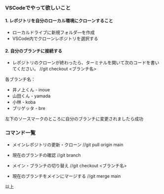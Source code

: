 ### VSCodeでやって欲しいこと

#### 1. レポジトリを自分のローカル環境にクローンすること
- ローカルドライブに新規フォルダ―を作成
- VSCode内でクローンレポジトリを選択する

#### 2. 自分のブランチに接続する
- レポジトリのクローンが終わったら、ターミナルを開いて次のコードを書いてください。
//git checkout <ブランチ名>

各ブランチ名：
- 井ノ上くん - inoue
- 山田くん - yamada
- 小林 - koba
- ブリゲッタ - bre

左下のソースマークのところに自分のブランチに変更されましたら成功

### コマンド一覧
- メインレポジトリの更新・クローン
//git pull origin main

- 現在のブランチの確認
//git branch

- メイン・ブランチの切り替え
//git checkout <ブランチ名>

- 現在のブランチをメインにマージする
//git merge main

以上
